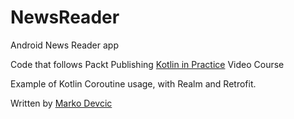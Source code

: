 # NewsReader

Android News Reader app

Code that follows Packt Publishing [Kotlin in Practice](https://www.packtpub.com/application-development/kotlin-practice-video) Video Course 

Example of Kotlin Coroutine usage, with Realm and Retrofit.

Written by [Marko Devcic](http://www.markodevcic.com)

